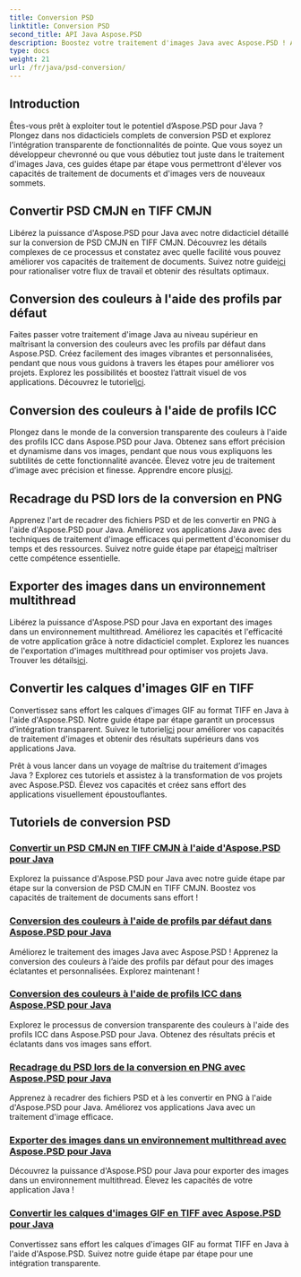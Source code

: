 ```yaml
---
title: Conversion PSD
linktitle: Conversion PSD
second_title: API Java Aspose.PSD
description: Boostez votre traitement d'images Java avec Aspose.PSD ! Apprenez à convertir le PSD CMJN en TIFF CMJN, à maîtriser la conversion des couleurs, à recadrer les fichiers PSD, etc.
type: docs
weight: 21
url: /fr/java/psd-conversion/
---
```

## Introduction

Êtes-vous prêt à exploiter tout le potentiel d’Aspose.PSD pour Java ? Plongez dans nos didacticiels complets de conversion PSD et explorez l'intégration transparente de fonctionnalités de pointe. Que vous soyez un développeur chevronné ou que vous débutiez tout juste dans le traitement d'images Java, ces guides étape par étape vous permettront d'élever vos capacités de traitement de documents et d'images vers de nouveaux sommets.

## Convertir PSD CMJN en TIFF CMJN
 Libérez la puissance d'Aspose.PSD pour Java avec notre didacticiel détaillé sur la conversion de PSD CMJN en TIFF CMJN. Découvrez les détails complexes de ce processus et constatez avec quelle facilité vous pouvez améliorer vos capacités de traitement de documents. Suivez notre guide[ici](./cmyk-psd-to-cmyk-tiff/) pour rationaliser votre flux de travail et obtenir des résultats optimaux.

## Conversion des couleurs à l'aide des profils par défaut
Faites passer votre traitement d'image Java au niveau supérieur en maîtrisant la conversion des couleurs avec les profils par défaut dans Aspose.PSD. Créez facilement des images vibrantes et personnalisées, pendant que nous vous guidons à travers les étapes pour améliorer vos projets. Explorez les possibilités et boostez l’attrait visuel de vos applications. Découvrez le tutoriel[ici](./color-conversion-default-profiles/).

## Conversion des couleurs à l'aide de profils ICC
 Plongez dans le monde de la conversion transparente des couleurs à l'aide des profils ICC dans Aspose.PSD pour Java. Obtenez sans effort précision et dynamisme dans vos images, pendant que nous vous expliquons les subtilités de cette fonctionnalité avancée. Élevez votre jeu de traitement d’image avec précision et finesse. Apprendre encore plus[ici](./color-conversion-icc-profiles/).

## Recadrage du PSD lors de la conversion en PNG
 Apprenez l'art de recadrer des fichiers PSD et de les convertir en PNG à l'aide d'Aspose.PSD pour Java. Améliorez vos applications Java avec des techniques de traitement d'image efficaces qui permettent d'économiser du temps et des ressources. Suivez notre guide étape par étape[ici](./cropping-psd-converting-png/) maîtriser cette compétence essentielle.

## Exporter des images dans un environnement multithread
Libérez la puissance d'Aspose.PSD pour Java en exportant des images dans un environnement multithread. Améliorez les capacités et l'efficacité de votre application grâce à notre didacticiel complet. Explorez les nuances de l'exportation d'images multithread pour optimiser vos projets Java. Trouver les détails[ici](./export-images-multi-thread/).

## Convertir les calques d'images GIF en TIFF
 Convertissez sans effort les calques d'images GIF au format TIFF en Java à l'aide d'Aspose.PSD. Notre guide étape par étape garantit un processus d’intégration transparent. Suivez le tutoriel[ici](./gif-image-layers-to-tiff/) pour améliorer vos capacités de traitement d'images et obtenir des résultats supérieurs dans vos applications Java.

Prêt à vous lancer dans un voyage de maîtrise du traitement d’images Java ? Explorez ces tutoriels et assistez à la transformation de vos projets avec Aspose.PSD. Élevez vos capacités et créez sans effort des applications visuellement époustouflantes. 
## Tutoriels de conversion PSD
### [Convertir un PSD CMJN en TIFF CMJN à l'aide d'Aspose.PSD pour Java](./cmyk-psd-to-cmyk-tiff/)
Explorez la puissance d'Aspose.PSD pour Java avec notre guide étape par étape sur la conversion de PSD CMJN en TIFF CMJN. Boostez vos capacités de traitement de documents sans effort !
### [Conversion des couleurs à l'aide de profils par défaut dans Aspose.PSD pour Java](./color-conversion-default-profiles/)
Améliorez le traitement des images Java avec Aspose.PSD ! Apprenez la conversion des couleurs à l’aide des profils par défaut pour des images éclatantes et personnalisées. Explorez maintenant !
### [Conversion des couleurs à l'aide de profils ICC dans Aspose.PSD pour Java](./color-conversion-icc-profiles/)
Explorez le processus de conversion transparente des couleurs à l'aide des profils ICC dans Aspose.PSD pour Java. Obtenez des résultats précis et éclatants dans vos images sans effort.
### [Recadrage du PSD lors de la conversion en PNG avec Aspose.PSD pour Java](./cropping-psd-converting-png/)
Apprenez à recadrer des fichiers PSD et à les convertir en PNG à l'aide d'Aspose.PSD pour Java. Améliorez vos applications Java avec un traitement d'image efficace.
### [Exporter des images dans un environnement multithread avec Aspose.PSD pour Java](./export-images-multi-thread/)
Découvrez la puissance d'Aspose.PSD pour Java pour exporter des images dans un environnement multithread. Élevez les capacités de votre application Java !
### [Convertir les calques d'images GIF en TIFF avec Aspose.PSD pour Java](./gif-image-layers-to-tiff/)
Convertissez sans effort les calques d'images GIF au format TIFF en Java à l'aide d'Aspose.PSD. Suivez notre guide étape par étape pour une intégration transparente.